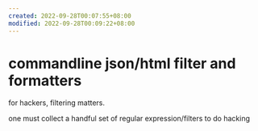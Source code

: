 ```yaml
---
created: 2022-09-28T00:07:55+08:00
modified: 2022-09-28T00:09:22+08:00
---
```


# commandline json/html filter and formatters

for hackers, filtering matters.

one must collect a handful set of regular expression/filters to do hacking
